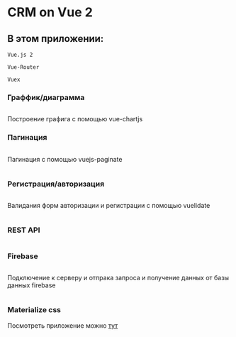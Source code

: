 # CRM on Vue 2

## В этом приложении:
```
Vue.js 2
```
```
Vue-Router
```
```
Vuex
```
### Граффик/диаграмма
```
```
Построение графига с помощью vue-chartjs

### Пагинация
```
```
Пагинация с помощью vuejs-paginate
```
```
### Регистрация/авторизация
```
```
Валидания форм авторизации и регистрации с помощью vuelidate
```
```
### REST API
```
```
### Firebase
```
```
Подключение к серверу и отпрака запроса и получение данных от базы данных firebase
```
```
### Materialize css



Посмотреть приложение можно [тут](https://vue-crm-d7709.firebaseapp.com)

